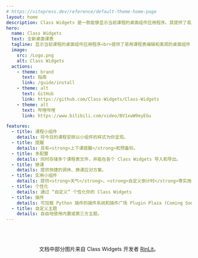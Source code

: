 ```yaml
---
# https://vitepress.dev/reference/default-theme-home-page
layout: home
description: Class Widgets 是一款能够显示当前课程的桌面组件应用程序。其提供了易用课程表编辑和美观的桌面组件。
hero:
  name: Class Widgets
  text: 全新桌面课表
  tagline: 显示当前课程的桌面组件应用程序<br>提供了易用课程表编辑和美观的桌面组件
  image: 
    src: /Logo.png
    alt: Class Widgets
  actions:
    - theme: brand
      text: 指南
      link: /guide/install
    - theme: alt
      text: GitHub
      link: https://github.com/Class-Widgets/Class-Widgets
    - theme: alt
      text: 哔哩哔哩
      link: https://www.bilibili.com/video/BV1xwW9eyEGu

features:
  - title: 课程小组件
    details: 将今日的课程安排以小组件的样式为你呈现。
  - title: 提醒
    details: 具有<strong>上下课提醒</strong>和预备铃。
  - title: 多配置
    details: 同时存储多个课程表文件，并能在各个 Class Widgets 导入和导出。
  - title: 换课
    details: 提供快捷的调休、换课应对方案。
  - title: 实用小组件
    details: 提供<strong>天气</strong>、<strong>自定义倒计时</strong>等实用小组件。
  - title: 个性化
    details: 通过 “自定义” 个性化你的 Class Widgets
  - title: 插件
    details: 可加载 Python 插件的插件系统和插件广场 Plugin Plaza (Coming Soon)。
  - title: 自定义主题
    details: 自由地使用内置或第三方主题。
---
```


<br><br>
<center>文档中部分图片来自 Class Widgets 开发者 <a href=https://github.com/RinLit-233-shiroko>RinLit</a>。</center>